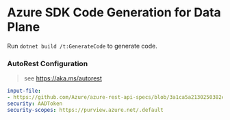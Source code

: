 # Azure SDK Code Generation for Data Plane

Run `dotnet build /t:GenerateCode` to generate code.

### AutoRest Configuration
> see https://aka.ms/autorest

``` yaml
input-file:
- https://github.com/Azure/azure-rest-api-specs/blob/3a1ca5a2130250382e65e4585d8e88bfab6d93e4/specification/purview/data-plane/Azure.Analytics.Purview.Workflow/preview/2022-05-01-preview/purviewWorkflow.json
security: AADToken
security-scopes: https://purview.azure.net/.default

```

